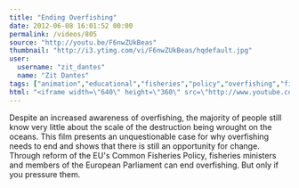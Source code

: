 ```yaml
---
title: "Ending Overfishing"
date: 2012-06-08 16:01:52 00:00
permalink: /videos/805
source: "http://youtu.be/F6nwZUkBeas"
thumbnail: "http://i3.ytimg.com/vi/F6nwZUkBeas/hqdefault.jpg"
user:
  username: "zit_dantes"
  name: "Zit Dantes"
tags: ["animation","educational","fisheries","policy","overfishing","fishing"]
html: "<iframe width=\"640\" height=\"360\" src=\"http://www.youtube.com/embed/F6nwZUkBeas?wmode=transparent&fs=1&feature=oembed\" frameborder=\"0\" allowfullscreen></iframe>"
---
```


Despite an increased awareness of overfishing, the majority of people still know very little about the scale of the destruction being wrought on the oceans. This film presents an unquestionable case for why overfishing needs to end and shows that there is still an opportunity for change. Through reform of the EU's Common Fisheries Policy, fisheries ministers and members of the European Parliament can end overfishing. But only if you pressure them.